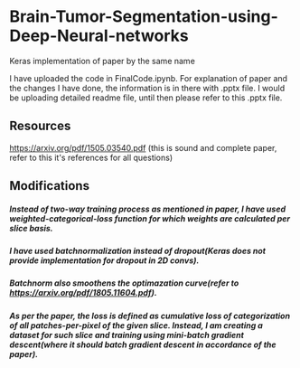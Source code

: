 # Brain-Tumor-Segmentation-using-Deep-Neural-networks
Keras implementation of paper by the same name

I have uploaded the code in FinalCode.ipynb. For explanation of paper and the changes I have done, the information is in there with .pptx file. I would be uploading detailed readme file, until then please refer to this .pptx file.

## Resources
https://arxiv.org/pdf/1505.03540.pdf
(this is sound and complete paper, refer to this it's references for all questions)

## Modifications
##### Instead of two-way training process as mentioned in paper, I have used weighted-categorical-loss function for which weights are calculated per slice basis.
##### I have used batchnormalization instead of dropout(Keras does not provide implementation for dropout in 2D convs).
##### Batchnorm also smoothens the optimazation curve(refer to https://arxiv.org/pdf/1805.11604.pdf).
##### As per the paper, the loss is defined as cumulative loss of categorization of all patches-per-pixel of the given slice. Instead, I am creating a dataset for such slice and training using mini-batch gradient descent(where it should batch gradient descent in accordance of the paper).
